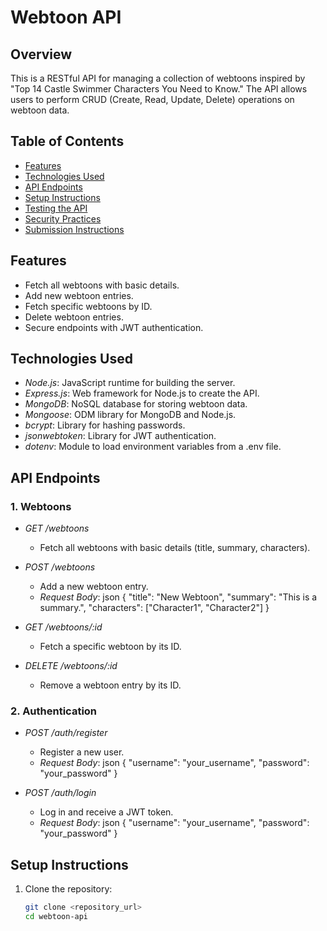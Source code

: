 # Webtoon API

## Overview

This is a RESTful API for managing a collection of webtoons inspired by "Top 14 Castle Swimmer Characters You Need to Know." The API allows users to perform CRUD (Create, Read, Update, Delete) operations on webtoon data.

## Table of Contents

- [Features](#features)
- [Technologies Used](#technologies-used)
- [API Endpoints](#api-endpoints)
- [Setup Instructions](#setup-instructions)
- [Testing the API](#testing-the-api)
- [Security Practices](#security-practices)
- [Submission Instructions](#submission-instructions)

## Features

- Fetch all webtoons with basic details.
- Add new webtoon entries.
- Fetch specific webtoons by ID.
- Delete webtoon entries.
- Secure endpoints with JWT authentication.

## Technologies Used

- *Node.js*: JavaScript runtime for building the server.
- *Express.js*: Web framework for Node.js to create the API.
- *MongoDB*: NoSQL database for storing webtoon data.
- *Mongoose*: ODM library for MongoDB and Node.js.
- *bcrypt*: Library for hashing passwords.
- *jsonwebtoken*: Library for JWT authentication.
- *dotenv*: Module to load environment variables from a .env file.

## API Endpoints

### 1. Webtoons

- *GET /webtoons*
  - Fetch all webtoons with basic details (title, summary, characters).
  
- *POST /webtoons*
  - Add a new webtoon entry.
  - *Request Body*:
    json
    {
        "title": "New Webtoon",
        "summary": "This is a summary.",
        "characters": ["Character1", "Character2"]
    }
    

- *GET /webtoons/:id*
  - Fetch a specific webtoon by its ID.

- *DELETE /webtoons/:id*
  - Remove a webtoon entry by its ID.

### 2. Authentication

- *POST /auth/register*
  - Register a new user.
  - *Request Body*:
    json
    {
        "username": "your_username",
        "password": "your_password"
    }
    

- *POST /auth/login*
  - Log in and receive a JWT token.
  - *Request Body*:
    json
    {
        "username": "your_username",
        "password": "your_password"
    }
    

## Setup Instructions

1. Clone the repository:
   ```bash
   git clone <repository_url>
   cd webtoon-api
